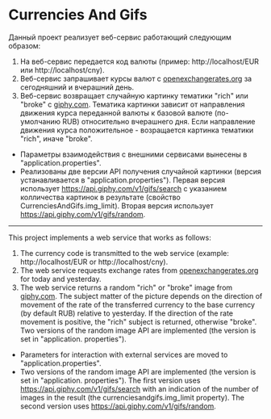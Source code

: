 # Currencies And Gifs

Данный проект реализует веб-сервис работающий следующим образом:
1) На веб-сервис передается код валюты (пример: http://localhost/EUR или http://localhost/cny).
2) Веб-сервис запрашивает курсы валют с <a href="https://openexchangerates.org">openexchangerates.org</a> за сегодняшний и вчерашний день.
3) Веб-сервис возвращает случайную картинку тематики "rich" или "broke" с <a href="https://giphy.com">giphy.com</a>. Тематика картинки зависит от направления движения курса переданной валюты к базовой валюте (по-умолчанию RUB) относительно вчерашнего дня. Если направление движения курса положительное - возращается картинка тематики "rich", иначе "broke". 

* Параметры взаимодействия с внешними сервисами вынесены в "application.properties".
* Реализованы две версии API получения случайной картинки (версия устанавливается в "application.properties"). Первая версия использует https://api.giphy.com/v1/gifs/search с указанием колличества картинок в результате (свойство CurrenciesAndGifs.img_limit). Вторая версия использует https://api.giphy.com/v1/gifs/random.

---

This project implements a web service that works as follows:
1) The currency code is transmitted to the web service (example: http://localhost/EUR or http://localhost/cny).
2) The web service requests exchange rates from <a href="https://openexchangerates.org">openexchangerates.org</a> for today and yesterday.
3) The web service returns a random "rich" or "broke" image from <a href="https://giphy.com">giphy.com</a>. The subject matter of the picture depends on the direction of movement of the rate of the transferred currency to the base currency (by default RUB) relative to yesterday. If the direction of the rate movement is positive, the "rich" subject is returned, otherwise "broke". Two versions of the random image API are implemented (the version is set in "application. properties").

* Parameters for interaction with external services are moved to "application.properties".
* Two versions of the random image API are implemented (the version is set in "application. properties"). The first version uses https://api.giphy.com/v1/gifs/search with an indication of the number of images in the result (the currenciesandgifs.img_limit property). The second version uses https://api.giphy.com/v1/gifs/random.
